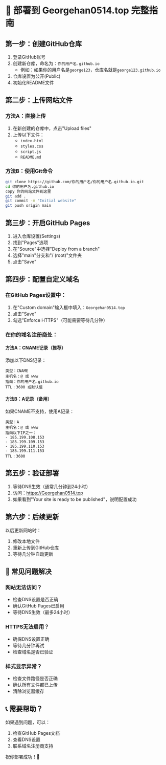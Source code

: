 # 🚀 部署到 Georgehan0514.top 完整指南

## 第一步：创建GitHub仓库

1. 登录GitHub账号
2. 创建新仓库，命名为：`你的用户名.github.io`
   - 例如：如果你的用户名是`george123`，仓库名就是`george123.github.io`
3. 仓库设置为公开(Public)
4. 初始化README文件

## 第二步：上传网站文件

### 方法A：直接上传
1. 在新创建的仓库中，点击"Upload files"
2. 上传以下文件：
   - `index.html`
   - `styles.css` 
   - `script.js`
   - `README.md`

### 方法B：使用Git命令
```bash
git clone https://github.com/你的用户名/你的用户名.github.io.git
cd 你的用户名.github.io
copy 你的网站文件到这里
git add .
git commit -m "Initial website"
git push origin main
```

## 第三步：开启GitHub Pages

1. 进入仓库设置(Settings)
2. 找到"Pages"选项
3. 在"Source"中选择"Deploy from a branch"
4. 选择"main"分支和"/ (root)"文件夹
5. 点击"Save"

## 第四步：配置自定义域名

### 在GitHub Pages设置中：
1. 在"Custom domain"输入框中填入：`Georgehan0514.top`
2. 点击"Save"
3. 勾选"Enforce HTTPS"（可能需要等待几分钟）

### 在你的域名注册商处：

#### 方法A：CNAME记录（推荐）
添加以下DNS记录：
```
类型：CNAME
主机名：@ 或 www
指向：你的用户名.github.io
TTL：3600 或默认值
```

#### 方法B：A记录（备用）
如果CNAME不支持，使用A记录：
```
类型：A
主机名：@ 或 www
指向以下IP之一：
- 185.199.108.153
- 185.199.109.153  
- 185.199.110.153
- 185.199.111.153
TTL：3600
```

## 第五步：验证部署

1. 等待DNS生效（通常几分钟到24小时）
2. 访问：https://Georgehan0514.top
3. 如果看到"Your site is ready to be published"，说明配置成功

## 第六步：后续更新

以后更新网站时：
1. 修改本地文件
2. 重新上传到GitHub仓库
3. 等待几分钟自动更新

## 🔧 常见问题解决

### 网站无法访问？
- 检查DNS设置是否正确
- 确认GitHub Pages已启用
- 等待DNS生效（最多24小时）

### HTTPS无法启用？
- 确保DNS设置正确
- 等待几分钟再试
- 检查域名是否已验证

### 样式显示异常？
- 检查文件路径是否正确
- 确认所有文件都已上传
- 清除浏览器缓存

## 📞 需要帮助？

如果遇到问题，可以：
1. 检查GitHub Pages文档
2. 查看DNS设置
3. 联系域名注册商支持

祝你部署成功！🎉